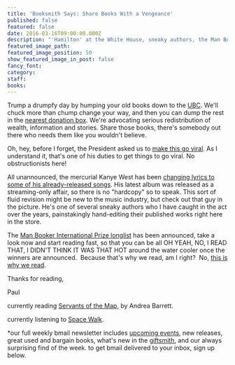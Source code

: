 ```yaml
---
title: 'Booksmith Says: Share Books With a Vengeance'
published: false
featured: false
date: 2016-03-16T09:00:00.000Z
description: "'Hamilton' at the White House, sneaky authors, the Man Booker International longlist, meet the saddest bookworm."
featured_image_path:
featured_image_position: 50
show_featured_image_in_post: false
fancy_font:
category:
staff:
books:
---
```



Trump a drumpfy day by humping your old books down to the [UBC](http://www.brooklinebooksmith.com/used-books/). We'll chuck more than chump change your way, and then you can dump the rest in the [nearest donation box](https://www.mtwyouth.org/book_donations/book_containers/). We're advocating serious redistribution of wealth, information and stories. Share those books, there's somebody out there who needs them like you wouldn't believe.

Oh, hey, before I forget, the President asked us to [make this go viral](http://mashable.com/2016/03/14/president-obama-lin-manuel-miranda-rose-garden-freestyle/#ti3i0qbNSaqK). As I understand it, that's one of his duties to get things to go viral. No obstructionists here!

All unannounced, the mercurial Kanye West has been [changing lyrics to some of his already-released songs](http://www.bustle.com/articles/147577-are-the-life-of-pablo-lyrics-changing-kanye-wests-album-is-still-a-work-in-progress). His latest album was released as a streaming-only affair, so there is no "hardcopy" so to speak. This sort of fluid revision might be new to the music industry, but check out that guy in the picture. He's one of several sneaky authors who I have caught in the act over the years, painstakingly hand-editing their published works right here in the store.

The [Man Booker International Prize longlist](http://themanbookerprize.com/news/man-booker-international-prize-2016-longlist-announced) has been announced, take a look now and start reading fast, so that you can be all OH YEAH, NO, I READ THAT, I DIDN'T THINK IT WAS THAT HOT around the water cooler once the winners are announced.  Because that's why we read, am I right?  No, [this is why we read](https://www.youtube.com/watch?v=AIEeakeXvMM).

Thanks for reading,

Paul

currently reading [Servants of the Map](http://www.nytimes.com/2002/02/03/books/biology-is-destiny-and-so-is-chemistry.html?pagewanted=all), by Andrea Barrett.

currently listening to [Space Walk](https://www.youtube.com/watch?v=u5VRo5MBUXY).

\*our full weekly bmail newsletter includes [upcoming events](http://www.brooklinebooksmith.com/events/), new releases, great used and bargain books, what's new in the [giftsmith](http://www.brooklinebooksmith.com/giftsmith/), and our always surprising find of the week. to get bmail delivered to your inbox, sign up below.